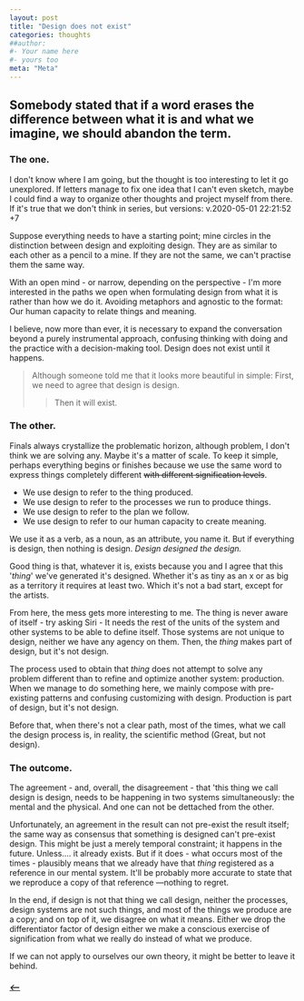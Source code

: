 ```yaml
---
layout: post
title: "Design does not exist"
categories: thoughts
##author:
#- Your name here
#- yours too
meta: "Meta"
---
```


## Somebody stated that if a word erases the difference between what it is and what we imagine, we should abandon the term.

### The one.
I don't know where I am going, but the thought is too interesting to let it go unexplored. If letters manage to fix one idea that I can't even sketch, maybe I could find a way to organize other thoughts and project myself from there. If it's true that we don't think in series, but versions: v.2020-05-01 22:21:52 +7

Suppose everything needs to have a starting point; mine circles in the distinction between design and exploiting design. They are as similar to each other as a pencil to a mine. If they are not the same, we can't practise them the same way.

With an open mind - or narrow, depending on the perspective - I'm more interested in the paths we open when formulating design from what it is rather than how we do it. Avoiding metaphors and agnostic to the format: Our human capacity to relate things and meaning.

I believe, now more than ever, it is necessary to expand the conversation beyond a purely instrumental approach, confusing thinking with doing and the practice with a decision-making tool. Design does not exist until it happens. 

> Although someone told me that it looks more beautiful in simple: First, we need to agree that design is design.  
>> Then it will exist.



### The other.
Finals always crystallize the problematic horizon, although problem, I don't think we are solving any. Maybe it's a matter of scale. 
To keep it simple, perhaps everything begins or finishes because we use the same word to express things completely different ~~with different signification levels~~.

- We use design to refer to the thing produced.  
- We use design to refer to the processes we run to produce things.
- We use design to refer to the plan we follow. 
- We use design to refer to our human capacity to create meaning.


We use it as a verb, as a noun, as an attribute, you name it. But if everything is design, then nothing is design. 
_Design designed the design._

Good thing is that, whatever it is, exists because you and I agree that this '_thing_' we've generated it's designed. Whether it's as tiny as an x or as big as a territory it requires at least two. Which it's not a bad start, except for the artists.  

From here, the mess gets more interesting to me. The thing is never aware of itself - try asking Siri  - It needs the rest of the units of the system and other systems to be able to define itself. Those systems are not unique to design, neither we have any agency on them. Then, the _thing_ makes part of design, but it's not design. 

The process used to obtain that _thing_ does not attempt to solve any problem different than to refine and optimize another system: production. When we manage to do something here, we mainly compose with pre-existing patterns and confusing customizing with design. Production is part of design, but it's not design. 

Before that, when there's not a clear path, most of the times, what we call the design process is, in reality, the scientific method (Great, but not design).

### The outcome.
The agreement - and, overall, the disagreement - that 'this thing we call design is design, needs to be happening in two systems simultaneously: the mental and the physical. And one can not be dettached from the other.

Unfortunately, an agreement in the result can not pre-exist the result itself; the same way as consensus that something is designed can't pre-exist design.
This might be just a merely temporal constraint; it happens in the future. Unless....  it already exists. But if it does - what occurs most of the times - plausibly means that we already have that _thing_ registered as a reference in our mental system. It'll be probably more accurate to state that we reproduce a copy of that reference —nothing to regret. 

In the end, if design is not that thing we call design, neither the processes, design systems are not such things, and most of the things we produce are a copy; and on top of it, we disagree on what it means. Either we drop the differentiator factor of design either we make a conscious exercise of signification from what we really do instead of what we produce. 

If we can not apply to ourselves our own theory, it might be better to leave it behind.


##### [⟵](/../../incomplete/index.html)
